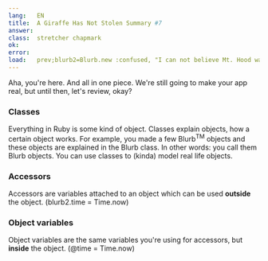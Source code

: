 ```yaml
---
lang:   EN
title:  A Giraffe Has Not Stolen Summary #7
answer: 
class:  stretcher chapmark
ok:     
error:  
load:   prev;blurb2=Blurb.new :confused, "I can not believe Mt. Hood was stolen!"
---
```


Aha, you're here. And all in one piece. We're still going to make your app real,
but until then, let's review, okay?

### Classes
Everything in Ruby is some kind of object. Classes explain objects, how a certain object works.
For example, you made a few Blurb<sup>TM</sup> objects and these objects are explained in the Blurb
class.
In other words: you call them Blurb objects.
You can use classes to (kinda) model real life objects.

### Accessors
Accessors are variables attached to an object which can be used __outside__ the object.
(blurb2.time = Time.now)

### Object variables
Object variables are the same variables you're using for accessors, but __inside__ the object.
(@time = Time.now)
